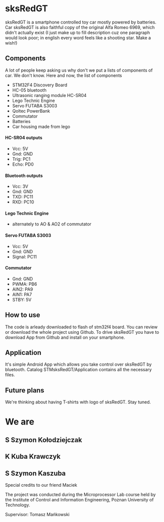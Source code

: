 # sksRedGT

sksRedGT is a smartphone controlled toy car mostly powered by batteries. 
Car sksRedGT is also faithful copy of the original Alfa Romeo 6969, which didn't actually exist
(I just make up to fill description cuz one paragraph would look poor; in english every word feels like a shooting star. Make a wish!)

## Components

A lot of people keep asking us why don't we put a lists of components of car. We don't know. 
Here and now, the list of components

- STM32F4 Discovery Board
- HC-05 bluetooth
- Ultrasonic ranging module HC-SR04
- Lego Technic Engine
- Servo FUTABA S3003
- Qoltec PowerBank
- Commutator
- Batteries
- Car housing made from lego


#### HC-SR04 outputs
                    
- Vcc: 5V
- Gnd: GND
- Trig: PC1
- Echo: PD0

#### Bluetooth outputs

- Vcc: 3V
- Gnd: GND
- TXD: PC11
- RXD: PC10

#### Lego Technic Engine

- alternately to AO & AO2 of commutator

#### Servo FUTABA S3003

- Vcc: 5V
- Gnd: GND
- Signal: PC11

#### Commutator

- Gnd: GND
- PWMA: PB6
- AIN2: PA9
- AIN1: PA7
- STBY: 5V


## How to use

The code is arleady downloaded to flash of stm32f4 board. You can review or download the whole project using Github.
To drive sksRedGT you have to download App from Github and install on your smartphone.


## Application

It's simple Android App which allows you take control over sksRedGT by bluetooth.
Catalog STMsksRedGT/Application contains all the necessary files.

## Future plans

We're thinking about having T-shirts with logo of sksRedGT. Stay tuned.

# We are

## S  Szymon Kołodziejczak
## K  Kuba Krawczyk
## S  Szymon Kaszuba

Special credits to our friend Maciek


The project was conducted during the Microprocessor Lab course held by the Institute of Control and Information Engineering, Poznan University of Technology.

Supervisor: Tomasz Mańkowski








